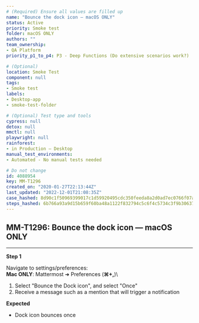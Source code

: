 ```yaml
---
# (Required) Ensure all values are filled up
name: "Bounce the dock icon — macOS ONLY"
status: Active
priority: Smoke test
folder: macOS ONLY
authors: ""
team_ownership: 
- QA Platform
priority_p1_to_p4: P3 - Deep Functions (Do extensive scenarios work?)

# (Optional)
location: Smoke Test
component: null
tags: 
- Smoke test
labels: 
- Desktop-app
- smoke-test-folder

# (Optional) Test type and tools
cypress: null
detox: null
mmctl: null
playwright: null
rainforest: 
- in Production — Desktop
manual_test_environments: 
- Automated - No manual tests needed

# Do not change
id: 4088954
key: MM-T1296
created_on: "2020-01-27T22:13:44Z"
last_updated: "2022-12-01T21:08:35Z"
case_hashed: 8d90c1f50969399017c1d59920495cdc350feeda8a2d0ad7ec0766f07a893c11c0c5ea662578c7882c1b1d7bd662f02c
steps_hashed: 6b766a93a9d15b659f60ba48a1122f832794c5c6f4c5734c3f9b306373f45c83c0b05dc4ca824a9dad2bed399268006e
---
```


<!-- (Auto-generated) Based on frontmatter's "key" and "name" -->

## MM-T1296: Bounce the dock icon — macOS ONLY

---

**Step 1**

Navigate to settings/preferences:\
**Mac ONLY**: Mattermost ➜ Preferences (**⌘+,**)\\

1. Select "Bounce the Dock icon", and select "Once"
2. Receive a message such as a mention that will trigger a notification

**Expected**

- Dock icon bounces once
